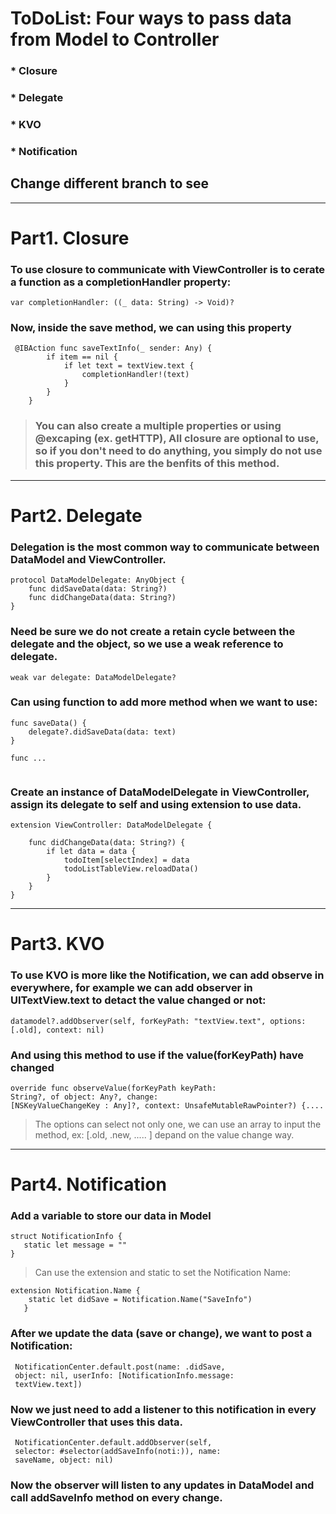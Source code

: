 # ToDoList: Four ways to pass data from Model to Controller

### * Closure

### * Delegate

### * KVO

### * Notification

## Change different branch to see 

***

# Part1. Closure
### To use closure to communicate with ViewController is to cerate a function as a completionHandler property:
```
var completionHandler: ((_ data: String) -> Void)?

```
### Now, inside the save method, we can using this property
```
 @IBAction func saveTextInfo(_ sender: Any) {
        if item == nil {
            if let text = textView.text {
                completionHandler!(text)
            }
        }
    }
```
> ### You can also create a multiple properties or using @excaping (ex. getHTTP), All closure are optional to use, so if you don't need to do anything, you simply do not use this property. This are the benfits of this method.


***

# Part2. Delegate
### Delegation is the most common way to communicate between DataModel and ViewController.
```
protocol DataModelDelegate: AnyObject {
    func didSaveData(data: String?)
    func didChangeData(data: String?)
}
```
### Need be sure we do not create a retain cycle between the delegate and the object, so we use a weak reference to delegate.
```
weak var delegate: DataModelDelegate?

```
### Can using function to add more method when we want to use: 
```
func saveData() {
	delegate?.didSaveData(data: text)
}

func ...
		
```
### Create an instance of DataModelDelegate in ViewController, assign its delegate to self and using extension to use data.

```
extension ViewController: DataModelDelegate {
    
    func didChangeData(data: String?) {
        if let data = data {
            todoItem[selectIndex] = data
            todoListTableView.reloadData()
        }
    }
}		
```

***
# Part3. KVO
### To use KVO is more like the Notification, we can add observe in everywhere, for example we can add observer in UITextView.text to detact the value changed or not:

```
datamodel?.addObserver(self, forKeyPath: "textView.text", options: [.old], context: nil)

```
### And using this method to use if the value(forKeyPath) have changed

```
override func observeValue(forKeyPath keyPath: 
String?, of object: Any?, change: 
[NSKeyValueChangeKey : Any]?, context: UnsafeMutableRawPointer?) {....

```
> The options can select not only one, we can use an array to input the method, ex: [.old, .new, ..... ] depand on the value change way.




***
# Part4. Notification
### Add a variable to store our data in Model

```
struct NotificationInfo {
   static let message = ""
}
```
> Can use the extension and static to set the Notification Name:

```
extension Notification.Name {
    static let didSave = Notification.Name("SaveInfo")
   }
```

### After we update the data (save or change), we want to post a Notification: 
```
 NotificationCenter.default.post(name: .didSave, 
 object: nil, userInfo: [NotificationInfo.message: 
 textView.text])
```
### Now we just need to add a listener to this notification in every ViewController that uses this data.
```
 NotificationCenter.default.addObserver(self, 
 selector: #selector(addSaveInfo(noti:)), name:
 saveName, object: nil)
```

### Now the observer will listen to any updates in DataModel and call addSaveInfo method on every change.
